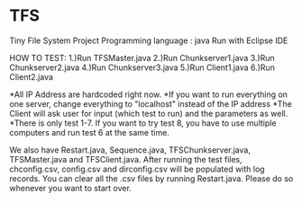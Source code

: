TFS
===
Tiny File System Project
Programming language : java
Run with Eclipse IDE

HOW TO TEST:
1.)Run TFSMaster.java
2.)Run Chunkserver1.java
3.)Run Chunkserver2.java
4.)Run Chunkserver3.java
5.)Run Client1.java
6.)Run Client2.java

*All IP Address are hardcoded right now.
*If you want to run everything on one server, change everything to "localhost" instead of the IP address
*The Client will ask user for input (which test to run) and the parameters as well.
*There is only test 1-7. If you want to try test 8, you have to use multiple computers and run test 6 at the same time.


We also have Restart.java, Sequence.java, TFSChunkserver.java, TFSMaster.java and TFSClient.java. 
After running the test files, chconfig.csv, config.csv and dirconfig.csv will be populated with log records. 
You can clear all the .csv files by running Restart.java.
Please do so whenever you want to start over.